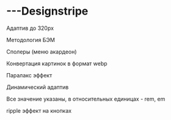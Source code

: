 # ---Designstripe

Адаптив до 320px

Методология БЭМ

Сполеры (меню акардеон)

Конвертация картинок в формат webp

Паралакс эффект

Динамический адаптив

Все значение указаны, в относительных единицах - rem, em

ripple эффект на кнопках
